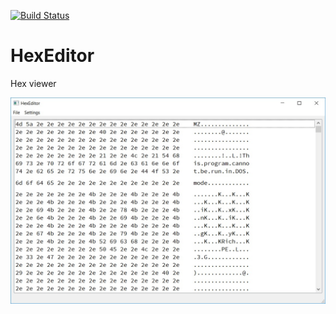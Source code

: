 [![Build Status](https://travis-ci.org/ilyayunkin/HexEditor.svg)](https://travis-ci.org/ilyayunkin/HexEditor)

# HexEditor
Hex viewer

![](https://github.com/ilyayunkin/HexEditor/blob/master/img/screen1.jpg)
